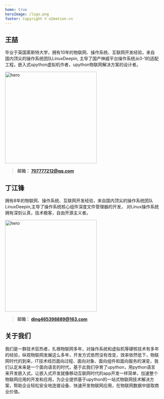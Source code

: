 ```yaml
---
home: true
heroImage: /logo.png
footer: Copyright © o2mation.cn
---
```


<div style="text-align: center">
  <Bit/>
</div>

<div>
<h2>王喆</h2>
<p>      毕业于英国莱斯特大学，拥有10年的物联网、操作系统、互联网开发经验，来自国内顶尖的操作系统团队LinuxDeepin, 主导了国产神威平台操作系统从0-1的适配工程，嵌入式upython虚拟机作者，upython物联网解决方案的设计者。
</p>
</div>

<img width="300px" src="/wz.jpg" alt="hero">

> **邮箱： 707777212@qq.com**

<div>
<h2>丁江锋</h2>
<p>     拥有8年的物联网、操作系统、互联网开发经验，来自国内顶尖的操作系统团队LinuxDeepin,主导了操作系统核心组件深度文件管理器的开发，
    对Linux操作系统拥有深刻认真，技术极客，自由开源主义者。
</p>
</div>
<img width="300px" src="/djf.jpg" alt="hero">

> **邮箱： ding465398889@163.com**

<div>
<h2>关于我们</h2>
<p>     我们是一群技术狂热者，扎根物联网多年，对操作系统和虚拟机等硬核技术有多年的经验，纵观物联网发展这么多年，开发方式依然没有改变，效率依然低下，物联网时代的到来，IT技术经历面向过程、面向对象、面向组件和面向服务的演变，我们认定未来是一个面向语言的时代，基于此我们孕育了upython，用python语言来开发嵌入式，让嵌入式开发就像移动互联网时代的app开发一样简单，加速整个物联网应用的开发和应用，为企业提供基于upython的一站式物联网技术解决方案，帮助企业轻松安全地连接设备、快速开发物联网应用，在物联网数据中提取商业价值。</p>
</div>